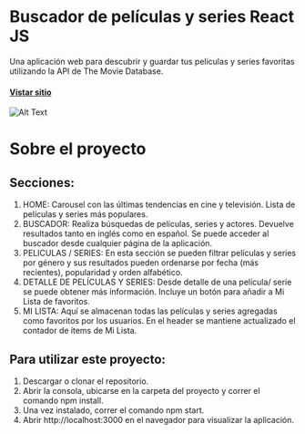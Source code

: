 # Buscador de películas y series React JS

Una aplicación web para descubrir y guardar tus peliculas y series favoritas utilizando la API de The Movie Database.

#### [Vistar sitio](http://movie-app.luciapeterlin.surge.sh)
![Alt Text](https://media.giphy.com/media/qdEhVItAxhYeK3CMV7/giphy.gif)



# Sobre el proyecto

## Secciones:

1) HOME: Carousel con las últimas tendencias en cine y televisión. Lista de películas y series más populares. 
2) BUSCADOR: Realiza búsquedas de películas, series y actores. Devuelve resultados tanto en inglés como en español. Se puede acceder al buscador desde cualquier página de la aplicación.
3) PELICULAS / SERIES: En esta sección se pueden filtrar películas y series por género y sus resultados pueden ordenarse por fecha (más recientes), popularidad y orden alfabético. 
4) DETALLE DE PELÍCULAS Y SERIES: Desde detalle de una película/ serie se puede obtener más información. Incluye un botón para añadir a Mi Lista de favoritos.
5) MI LISTA: Aquí se almacenan todas las películas y series agregadas como favoritos por los usuarios. En el header se mantiene actualizado el contador de ítems de Mi Lista.

## Para utilizar este proyecto: 

1) Descargar o clonar el repositorio.
2) Abrir la consola, ubicarse en la carpeta del proyecto y correr el comando npm install.
3) Una vez instalado, correr el comando npm start.
4) Abrir http://localhost:3000 en el navegador para visualizar la aplicación.
